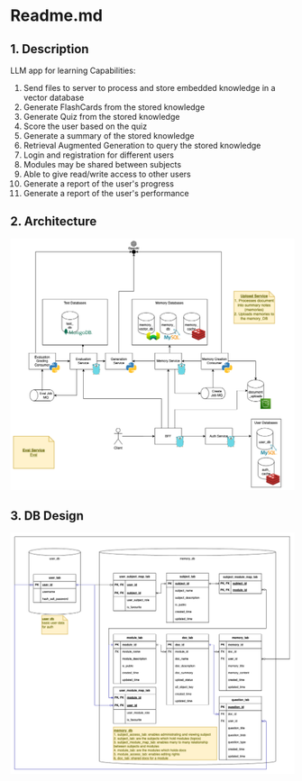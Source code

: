 # Readme.md

## 1. Description

LLM app for learning
Capabilities:

1. Send files to server to process and store embedded knowledge in a vector database
2. Generate FlashCards from the stored knowledge
3. Generate Quiz from the stored knowledge
4. Score the user based on the quiz
5. Generate a summary of the stored knowledge
6. Retrieval Augmented Generation to query the stored knowledge
7. Login and registration for different users
8. Modules may be shared between subjects
9. Able to give read/write access to other users
10. Generate a report of the user's progress
11. Generate a report of the user's performance

## 2. Architecture

![alt text](./documents/tutor-ai-architecture.png)

## 3. DB Design

![alt text](./documents/tutor-ai-db.png)